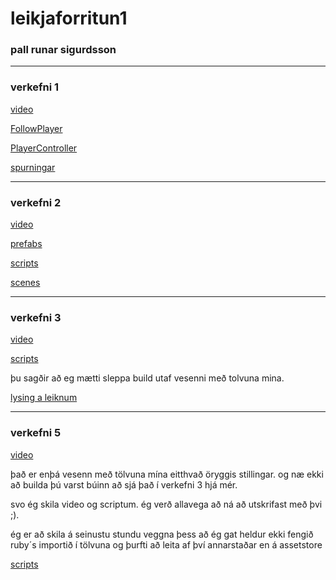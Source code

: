 # leikjaforritun1
### pall runar sigurdsson
---------------------------------------
### verkefni 1
 
 [video](https://youtu.be/VULzxxWXaZg)
 
 [FollowPlayer](https://github.com/pallrun/leikjaforritun1/blob/main/FollowPlayer.cs)
 
 [PlayerController](https://github.com/pallrun/leikjaforritun1/blob/main/PlayerController.cs)
 
 [spurningar](https://github.com/pallrun/leikjaforritun1/blob/main/spurningar-verkefni1)
 
 -----------------------------------
 ### verkefni 2
 
 [video](https://youtu.be/J7FUL7MPtVw)
 
 [prefabs](https://github.com/pallrun/leikjaforritun1/tree/main/prefabs)
 
 [scripts](https://github.com/pallrun/leikjaforritun1/tree/main/Scripts)
 
 [scenes](https://github.com/pallrun/leikjaforritun1/tree/main/Scenes)

------------------------------------
### verkefni 3

[video](https://youtu.be/s4olxkYfx5U)

[scripts](https://github.com/pallrun/leikjaforritun1/tree/main/Verkefni3/Scripts)

þu sagðir að eg mætti sleppa build utaf vesenni með tolvuna mina.

[lysing a leiknum](https://github.com/pallrun/leikjaforritun1/blob/main/verkefni3.md)

------------------------------------
### verkefni 5

[video](https://youtu.be/VQeH7r9RbIM)

það er enþá vesenn með tölvuna mína eitthvað öryggis stillingar. og næ ekki að builda þú varst búinn að sjá það í verkefni 3 hjá mér.

svo ég skila video og scriptum. ég verð allavega að ná að utskrifast með þvi ;).

ég er að skila á seinustu stundu veggna þess að ég gat heldur ekki fengið ruby´s importið í tölvuna og þurfti að leita af því annarstaðar en á assetstore

[scripts](https://github.com/pallrun/leikjaforritun1/tree/main/scriptts)
